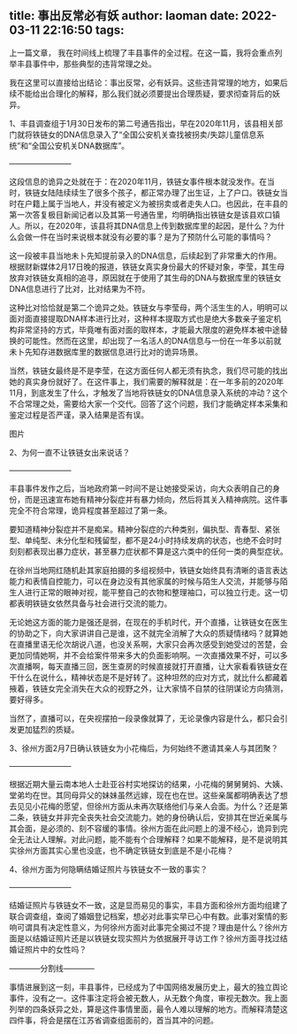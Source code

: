 title: 事出反常必有妖
author: laoman
date: 2022-03-11 22:16:50
tags:
---
上一篇文章， 我在时间线上梳理了丰县事件的全过程。在这一篇，我将会重点列举丰县事件中，那些典型的违背常理之处。
<!-- more-->
我在这里可以直接给出结论：事出反常，必有妖异。这些违背常理的地方，如果后续不能给出合理化的解释，那么我们就必须要提出合理质疑，要求彻查背后的妖异。


1、丰县调查组于1月30日发布的第二号通告指出，早在2020年11月，该县相关部门就将铁链女的DNA信息录入了“全国公安机关查找被拐卖/失踪儿童信息系统”和“全国公安机关DNA数据库”。


————————

这段信息的诡异之处就在于：在2020年11月，铁链女事件根本就没发作。在当时，铁链女陆陆续续生了很多个孩子，都正常办理了出生证，上了户口。铁链女当时在户籍上属于当地人，并没有被定义为被拐卖或者走失人口。也因此，在丰县的第一次答复极目新闻记者以及其第一号通告里，均明确指出铁链女是该县欢口镇人。所以，在2020年，该县将其DNA信息上传到数据库里的起因，是什么？为什么会做一件在当时来说根本就没有必要的事？是为了预防什么可能的事情吗？


这一段被丰县当地未卜先知提前录入的DNA信息，后续起到了非常重大的作用。根据财新媒体2月17日晚的报道，铁链女真实身份最大的怀疑对象，李莹，其生母放弃对铁链女真相的追寻，原因就在于使用了其生母的DNA与数据库里的铁链女DNA信息进行了比对，比对结果为不符。


这种比对恰恰就是第二个诡异之处。铁链女与李莹母，两个活生生的人，明明可以面对面直接提取DNA样本进行比对，这种样本提取方式也是绝大多数亲子鉴定机构非常坚持的方式，毕竟唯有面对面的取样本，才能最大限度的避免样本被中途替换的可能性。然而在这里，却出现了一名活人的DNA信息与一份在一年多以前就未卜先知存进数据库里的数据信息进行比对的诡异场景。


当然，铁链女最终是不是李莹，在这方面任何人都无须有执念，我们尽可能的找出她的真实身份就好了。在这件事上，我们需要的解释就是：在一年多前的2020年11月，到底发生了什么，才触发了当地将铁链女的DNA信息录入系统的冲动？这个不合常理之处，需要给大家一个交代。回答了这个问题，我们才能确定样本采集和鉴定过程是否严谨，录入结果是否有误。


图片



2、为何一直不让铁链女出来说话？


————————

丰县事件发作之后，当地政府第一时间不是让她接受采访，向大众表明自己的身份，而是迅速宣布她有精神分裂症并有暴力倾向，然后将其关入精神病院。这件事完全不符合常理，诡异程度甚至超过了第一条。



要知道精神分裂症并不是痴呆。精神分裂症的六种类别，偏执型、青春型、紧张型、单纯型、未分化型和残留型，都不是24小时持续发病的状态，也绝不会时时刻刻都表现出暴力症状，甚至暴力症状都不算是这六类中的任何一类的典型症状。


在徐州当地网红随机赴其家庭拍摄的多组视频中，铁链女始终具有清晰的语言表达能力和表情自控能力，可以在身边没有其他家属的时候与陌生人交流，并能够与陌生人进行正常的眼神对视，能平整自己的衣物和整理袖口，可以独立行走。这一切都表明铁链女依然具备与社会进行交流的能力。




无论她这方面的能力是强还是弱，在现在的手机时代，开个直播，让铁链女在医生的协助之下，向大家讲讲自己是谁，这不就完全消解了大众的质疑情绪吗？就算她在直播里语无伦次胡说八道，也没关系啊，大家只会再次感受到她受过的苦楚，会更加同情她啊，并不会给案件带来多大的负面影响啊。一次直播效果不好，可以多次直播啊，每天直播三回，医生查房的时候直接就打开直播，让大家看看铁链女在干什么在说什么，精神状态是不是好转了。这种坦然的应对方式，就比什么都藏着掖着，铁链女完全消失在大众的视野之外，让大家情不自禁的往阴谋论方向猜测，要好得多。


当然了，直播可以，在央视摆拍一段录像就算了，无论录像内容是什么，都只会引发更加猛烈的质疑。




3、徐州方面2月7日确认铁链女为小花梅后，为何始终不邀请其亲人与其团聚？


————————

根据近期大量云南本地人士赴亚谷村实地探访的结果，小花梅的舅舅舅妈、大姨、堂弟均在世。其同母异父的妹妹虽然远嫁，现在也在世。这些亲属都明确表达了想去见见小花梅的愿望，但徐州方面从未再次联络他们与亲人会面。为什么？还是第二条，铁链女并非完全丧失社会交流能力。她的身份确认后，安排其在世近亲属与其会面，是必须的、刻不容缓的事情。徐州方面在此问题上的漫不经心，诡异到完全无法让人理解。对此问题，能不能有个合理解释？如果不能解释，是不是说明其实徐州方面其实心里也没底，也不确定铁链女到底是不是小花梅？




4、徐州方面为何隐瞒结婚证照片与铁链女不一致的事实？


————————

结婚证照片与铁链女不一致，这是显而易见的事实，丰县方面和徐州方面均组建了联合调查组，查阅了婚姻登记档案，想必对此事实早已心中有数。此事对案情的影响可谓具有决定性意义，为何徐州方面对此事完全揭过不提？理由是什么？徐州方面是以结婚证照片还是以铁链女现实照片为依据展开寻访工作？徐州方面寻找过结婚证照片中的女性吗？




————分割线————



事情进展到这一刻，丰县事件，已经成为了中国网络发展历史上，最大的独立舆论事件，没有之一。这件事注定将会被无数人，从无数个角度，审视无数次。我上面列举的四条妖异之处，算是这件事情里面，最令人难以理解的地方。而解释清楚这四件事，将会是摆在江苏省调查组面前的，首当其冲的问题。